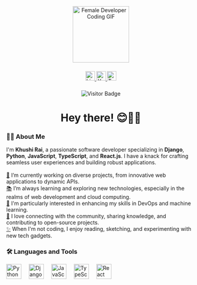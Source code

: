 <div align="center"> <img height="150" src="https://media.giphy.com/media/LMcB8XospGZO8UQq87/giphy.gif" alt="Female Developer Coding GIF"/> </div>

### 

<div align="center">
  <a href="https://www.linkedin.com/in/your-linkedin-profile" target="_blank">
    <img src="https://img.shields.io/static/v1?message=LinkedIn&logo=linkedin&label=&color=0077B5&logoColor=white&labelColor=&style=for-the-badge" height="25" alt="LinkedIn logo" />
  </a>
  <a href="https://www.youtube.com/c/your-youtube-channel" target="_blank">
    <img src="https://img.shields.io/static/v1?message=Youtube&logo=youtube&label=&color=FF0000&logoColor=white&labelColor=&style=for-the-badge" height="25" alt="YouTube logo" />
  </a>
  <a href="https://twitter.com/your-twitter-handle" target="_blank">
    <img src="https://img.shields.io/static/v1?message=Twitter&logo=twitter&label=&color=1DA1F2&logoColor=white&labelColor=&style=for-the-badge" height="25" alt="Twitter logo" />
  </a>
</div>

### 

<div align="center">
  <img src="https://visitor-badge.laobi.icu/badge?page_id=khushirai.khushirai" alt="Visitor Badge"/>
</div>

### 

<h1 align="center">Hey there! 😊👩‍💻</h1>

### 

<h3 align="left">🙋‍♀️ About Me</h3>

<p align="left">
  I'm <strong>Khushi Rai</strong>, a passionate software developer specializing in <strong>Django</strong>, <strong>Python</strong>, <strong>JavaScript</strong>, <strong>TypeScript</strong>, and <strong>React.js</strong>. I have a knack for crafting seamless user experiences and building robust applications.<br><br>
  <a href="https://giphy.com/gifs/coding-l3q2K8kRei8jYVE3uU" target="_blank">🔭</a> I’m currently working on diverse projects, from innovative web applications to dynamic APIs.<br>
  <a href="https://giphy.com/gifs/coding-l3q2K8kRei8jYVE3uU" target="_blank">📚</a> I’m always learning and exploring new technologies, especially in the realms of web development and cloud computing.<br>
  <a href="https://giphy.com/gifs/coding-l3q2K8kRei8jYVE3uU" target="_blank">🌱</a> I'm particularly interested in enhancing my skills in DevOps and machine learning.<br>
  <a href="https://giphy.com/gifs/coding-l3q2K8kRei8jYVE3uU" target="_blank">💬</a> I love connecting with the community, sharing knowledge, and contributing to open-source projects.<br>
  <a href="https://giphy.com/gifs/coding-l3q2K8kRei8jYVE3uU" target="_blank">✨</a> When I'm not coding, I enjoy reading, sketching, and experimenting with new tech gadgets.
</p>

### 

<h3 align="left">🛠 Languages and Tools</h3>

<div align="left">
  <img src="https://cdn.jsdelivr.net/gh/devicons/devicon/icons/python/python-original.svg" height="40" alt="Python logo" />
  <img width="12" />
  <img src="https://cdn.jsdelivr.net/gh/devicons/devicon/icons/django/django-plain.svg" height="40" alt="Django logo" />
  <img width="12" />
  <img src="https://cdn.jsdelivr.net/gh/devicons/devicon/icons/javascript/javascript-original.svg" height="40" alt="JavaScript logo" />
  <img width="12" />
  <img src="https://cdn.jsdelivr.net/gh/devicons/devicon/icons/typescript/typescript-original.svg" height="40" alt="TypeScript logo" />
  <img width="12" />
  <img src="https://cdn.jsdelivr.net/gh/devicons/devicon/icons/react/react-original.svg" height="40" alt="React logo" />
</div>
